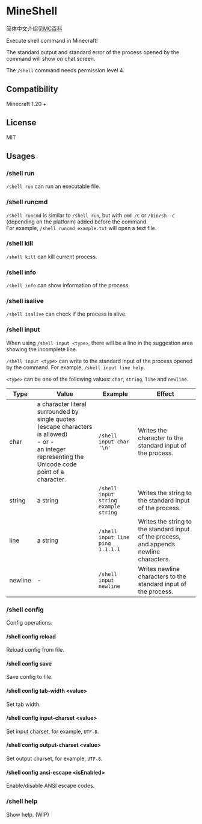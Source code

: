 # MineShell
简体中文介绍见[MC百科](https://www.mcmod.cn/class/8929.html)

Execute shell command in Minecraft!

The standard output and standard error of the process opened by the command will show on chat screen.

The `/shell` command needs permission level 4.

## Compatibility
Minecraft 1.20 +

## License
MIT

## Usages
### /shell run
`/shell run` can run an executable file.

### /shell runcmd
`/shell runcmd` is similar to `/shell run`, but with `cmd /C` or `/bin/sh -c` (depending on the platform) added before the command.\
For example, `/shell runcmd example.txt` will open a text file.

### /shell kill
`/shell kill` can kill current process.

### /shell info
`/shell info` can show information of the process.

### /shell isalive
`/shell isalive` can check if the process is alive.

### /shell input
When using `/shell input <type>`, there will be a line in the suggestion area showing the incomplete line.

`/shell input <type>` can write to the standard input of the process opened by the command. For example, `/shell input line help`.

`<type>` can be one of the following values: `char`, `string`, `line` and `newline`.

| Type    | Value                                                                                                                                                                | Example                              | Effect                                                                                  |
|---------|----------------------------------------------------------------------------------------------------------------------------------------------------------------------|--------------------------------------|-----------------------------------------------------------------------------------------|
| char    | a character literal surrounded by single quotes (escape characters is allowed)<br>-&nbsp;or&nbsp;-<br>an integer representing the Unicode code point of a character. | `/shell input char '\n'`             | Writes the character to the standard input of the process.                              |
| string  | a string                                                                                                                                                             | `/shell input string example string` | Writes the string to the standard input of the process.                                 |
| line    | a string                                                                                                                                                             | `/shell input line ping 1.1.1.1`     | Writes the string to the standard input of the process, and appends newline characters. |
| newline | -                                                                                                                                                                    | `/shell input newline`               | Writes newline characters to the standard input of the process.                         |

### /shell config
Config operations.
#### /shell config reload
Reload config from file.
#### /shell config save
Save config to file.
#### /shell config tab-width \<value\>
Set tab width.
#### /shell config input-charset \<value\>
Set input charset, for example, `UTF-8`.
#### /shell config output-charset \<value\>
Set output charset, for example, `UTF-8`.
#### /shell config ansi-escape \<isEnabled\>
Enable/disable ANSI escape codes.

### /shell help
Show help. (WIP)